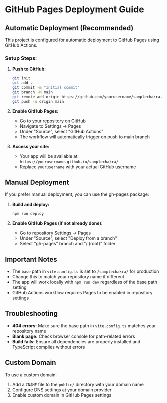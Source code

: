 # GitHub Pages Deployment Guide

## Automatic Deployment (Recommended)

This project is configured for automatic deployment to GitHub Pages using GitHub Actions.

### Setup Steps:

1. **Push to GitHub:**
   ```bash
   git init
   git add .
   git commit -m "Initial commit"
   git branch -M main
   git remote add origin https://github.com/yourusername/samplechakra.git
   git push -u origin main
   ```

2. **Enable GitHub Pages:**
   - Go to your repository on GitHub
   - Navigate to Settings → Pages
   - Under "Source", select "GitHub Actions"
   - The workflow will automatically trigger on push to main branch

3. **Access your site:**
   - Your app will be available at: `https://yourusername.github.io/samplechakra/`
   - Replace `yourusername` with your actual GitHub username

## Manual Deployment

If you prefer manual deployment, you can use the gh-pages package:

1. **Build and deploy:**
   ```bash
   npm run deploy
   ```

2. **Enable GitHub Pages (if not already done):**
   - Go to repository Settings → Pages
   - Under "Source", select "Deploy from a branch"
   - Select "gh-pages" branch and "/ (root)" folder

## Important Notes

- The `base` path in `vite.config.ts` is set to `/samplechakra/` for production
- Change this to match your repository name if different
- The app will work locally with `npm run dev` regardless of the base path setting
- GitHub Actions workflow requires Pages to be enabled in repository settings

## Troubleshooting

- **404 errors:** Make sure the base path in `vite.config.ts` matches your repository name
- **Blank page:** Check browser console for path-related errors
- **Build fails:** Ensure all dependencies are properly installed and TypeScript compiles without errors

## Custom Domain

To use a custom domain:
1. Add a `CNAME` file to the `public/` directory with your domain name
2. Configure DNS settings at your domain provider
3. Enable custom domain in GitHub Pages settings
